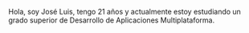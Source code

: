 Hola, soy José Luis, tengo 21 años y actualmente estoy estudiando un grado superior de Desarrollo de Aplicaciones Multiplataforma.




